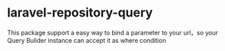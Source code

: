 # laravel-repository-query
This package support a easy way to bind a parameter to your url，so your Query Bulider instance can accept it as where condition
